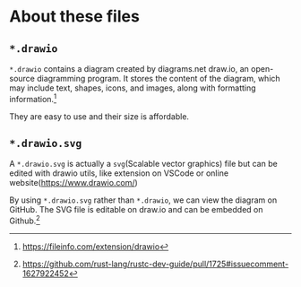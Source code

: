 # About these files

## `*.drawio`

`*.drawio` contains a diagram created by diagrams.net draw.io, an open-source
diagramming program. It stores the content of the diagram, which may include
text, shapes, icons, and images, along with formatting information.[^1]

They are easy to use and their size is affordable.

## `*.drawio.svg`

A `*.drawio.svg` is actually a `svg`(Scalable vector graphics) file but can be
edited with drawio utils, like extension on VSCode or online
website(https://www.drawio.com/)

By using `*.drawio.svg` rather than `*.drawio`, we can view the diagram on
GitHub.
The SVG file is editable on draw.io and can be embedded on Github.[^2]

[^1]: https://fileinfo.com/extension/drawio
[^2]: https://github.com/rust-lang/rustc-dev-guide/pull/1725#issuecomment-1627922452
